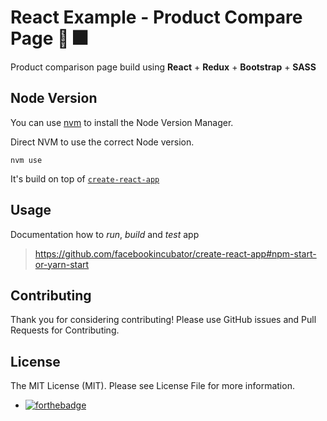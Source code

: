 # React Example - Product Compare Page :tada: :fireworks:

Product comparison page build using **React** + **Redux** + **Bootstrap** + **SASS**

## Node Version

You can use [nvm](https://github.com/nvm-sh/nvm) to install the Node Version Manager.

Direct NVM to use the correct Node version.

`nvm use`

It's build on top of [`create-react-app`](http://www.google.lt)

## Usage

Documentation how to _run_, _build_ and _test_ app

> https://github.com/facebookincubator/create-react-app#npm-start-or-yarn-start

## Contributing

Thank you for considering contributing!
Please use GitHub issues and Pull Requests for Contributing.

## License

The MIT License (MIT). Please see License File for more information.

- [![forthebadge](http://forthebadge.com/images/badges/built-with-love.svg)](https://github.com/Rhymond/product-compare-react)

